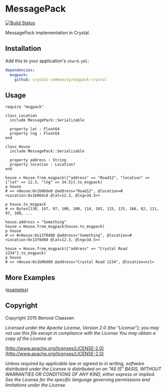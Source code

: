# MessagePack
[![Build Status](https://travis-ci.org/crystal-community/msgpack-crystal.svg)](https://travis-ci.org/crystal-community/msgpack-crystal)

MessagePack implementation in Crystal.

## Installation


Add this to your application's `shard.yml`:

```yaml
dependencies:
  msgpack:
    github: crystal-community/msgpack-crystal
```

## Usage

```crystal
require "msgpack"

class Location
  include MessagePack::Serializable

  property lat : Float64
  property lng : Float64
end

class House
  include MessagePack::Serializable

  property address : String
  property location : Location?
end

house = House.from_msgpack({"address" => "Road12", "location" => {"lat" => 12.3, "lng" => 34.5}}.to_msgpack)
p house
# => <House:0x1b06de0 @address="Road12", @location=#<Location:0x1b06dc0 @lat=12.3, @lng=34.5>>

p house.to_msgpack
# => Bytes[130, 167, 97, 100, 100, 114, 101, 115, 115, 166, 82, 111, 97, 100, ...

house.address = "Something"
house = House.from_msgpack(house.to_msgpack)
p house
# => #<House:0x13f0d80 @address="Something", @location=#<Location:0x13f0d60 @lat=12.3, @lng=34.5>>

house = House.from_msgpack({"address" => "Crystal Road 1234"}.to_msgpack)
p house
# => <House:0x1b06d80 @address="Crystal Road 1234", @location=nil>
```

## More Examples

([examples](https://github.com/benoist/msgpack-crystal/tree/master/examples))

## Copyright

Copyright 2015 Benoist Claassen

_Licensed under the Apache License, Version 2.0 (the "License"); you may not use this file except in compliance with the License You may obtain a copy of the License at_

[http://www.apache.org/licenses/LICENSE-2.0](http://www.apache.org/licenses/LICENSE-2.0)

_Unless required by applicable law or agreed to in writing, software distributed under the License is distributed on an "AS IS" BASIS, WITHOUT WARRANTIES OR CONDITIONS OF ANY KIND, either express or implied. See the License for the specific language governing permissions and limitations under the License._
